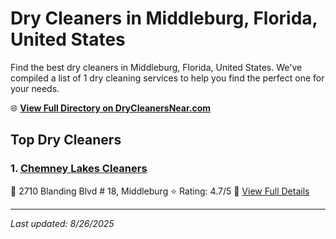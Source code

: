# Dry Cleaners in Middleburg, Florida, United States

Find the best dry cleaners in Middleburg, Florida, United States. We've compiled a list of 1 dry cleaning services to help you find the perfect one for your needs.

🌐 **[View Full Directory on DryCleanersNear.com](https://drycleanersnear.com/city/US/Florida/Middleburg)**

## Top Dry Cleaners

### 1. [Chemney Lakes Cleaners](https://drycleanersnear.com/dryCleaner/687c4e21c1c8e3af4d07feb9/chemney-lakes-cleaners)
📍 2710 Blanding Blvd # 18, Middleburg
⭐ Rating: 4.7/5
🔗 [View Full Details](https://drycleanersnear.com/dryCleaner/687c4e21c1c8e3af4d07feb9/chemney-lakes-cleaners)


---

*Last updated: 8/26/2025*
